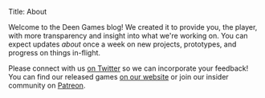 Title: About

Welcome to the Deen Games blog! We created it to provide you, the player, with more transparency and insight into what we're working on. You can expect updates *about* once a week on new projects, prototypes, and progress on things in-flight.

Please connect with us [on Twitter](https://twitter.com/nightblade9) so we can incorporate your feedback! You can find our released games [on our website](http://deengames.com) or join our insider community on [Patreon](https://patreon.com/deengames).